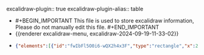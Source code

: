 excalidraw-plugin:: true
excalidraw-plugin-alias:: table

- #+BEGIN_IMPORTANT
  This file is used to store excalidraw information, Please do not manually edit this file.
  #+END_IMPORTANT
- {{renderer excalidraw-menu, excalidraw-2024-09-19-11-33-02}}
- ```json
  {"elements":[{"id":"fwIbFl5O0i6-wQX2h4x3F","type":"rectangle","x":268,"y":212,"width":1044,"height":550.4000244140625,"angle":0,"strokeColor":"#1e1e1e","backgroundColor":"transparent","fillStyle":"solid","strokeWidth":2,"strokeStyle":"solid","roughness":1,"opacity":100,"groupIds":[],"frameId":null,"roundness":{"type":3},"seed":1513669267,"version":85,"versionNonce":651454653,"isDeleted":false,"boundElements":null,"updated":1726716862235,"link":null,"locked":false},{"id":"9U9J75lg5beo0h-Vjd2sl","type":"text","x":304.8000183105469,"y":246.39999389648438,"width":70,"height":25,"angle":0,"strokeColor":"#1e1e1e","backgroundColor":"transparent","fillStyle":"solid","strokeWidth":2,"strokeStyle":"solid","roughness":1,"opacity":100,"groupIds":[],"frameId":null,"roundness":null,"seed":1342940307,"version":16,"versionNonce":764497299,"isDeleted":false,"boundElements":null,"updated":1726716862235,"link":null,"locked":false,"text":"供应商 ","fontSize":20,"fontFamily":1,"textAlign":"left","verticalAlign":"top","baseline":18,"containerId":null,"originalText":"供应商 ","lineHeight":1.25},{"id":"RK-YOs5YD3OLdp2uwcvH3","type":"rectangle","x":373.6000061035156,"y":246.39996337890625,"width":124.79998779296875,"height":24.00003051757813,"angle":0,"strokeColor":"#1e1e1e","backgroundColor":"transparent","fillStyle":"solid","strokeWidth":2,"strokeStyle":"solid","roughness":1,"opacity":100,"groupIds":[],"frameId":null,"roundness":{"type":3},"seed":72663059,"version":107,"versionNonce":690112797,"isDeleted":false,"boundElements":null,"updated":1726716862236,"link":null,"locked":false},{"id":"BW6EdtDTK9Ffdc6DBrUi7","type":"freedraw","x":481.6000061035156,"y":253.60000610351562,"width":8.79998779296875,"height":8,"angle":0,"strokeColor":"#1e1e1e","backgroundColor":"transparent","fillStyle":"solid","strokeWidth":2,"strokeStyle":"solid","roughness":1,"opacity":100,"groupIds":[],"frameId":null,"roundness":null,"seed":1569107443,"version":20,"versionNonce":668476211,"isDeleted":true,"boundElements":null,"updated":1726716862236,"link":null,"locked":false,"points":[[0,0],[0.79998779296875,0],[2.399993896484375,0],[3.20001220703125,0],[4.79998779296875,0.79998779296875],[5.600006103515625,2.399993896484375],[6.399993896484375,3.20001220703125],[7.20001220703125,4],[8,4],[8,4.79998779296875],[8.79998779296875,5.600006103515625],[8.79998779296875,6.399993896484375],[8.79998779296875,7.20001220703125],[8.79998779296875,8],[8.79998779296875,8]],"pressures":[],"simulatePressure":true,"lastCommittedPoint":[8.79998779296875,8]},{"id":"FbKz1j7aShreX_hdQUw6N","type":"freedraw","x":480.8000183105469,"y":252,"width":9.5999755859375,"height":9.600006103515625,"angle":0,"strokeColor":"#1e1e1e","backgroundColor":"transparent","fillStyle":"solid","strokeWidth":1,"strokeStyle":"solid","roughness":1,"opacity":100,"groupIds":[],"frameId":null,"roundness":null,"seed":419457235,"version":21,"versionNonce":2073369981,"isDeleted":true,"boundElements":null,"updated":1726716862236,"link":null,"locked":false,"points":[[0,0],[0.79998779296875,0],[3.199981689453125,0],[4.79998779296875,1.600006103515625],[5.5999755859375,2.399993896484375],[5.5999755859375,3.20001220703125],[6.399993896484375,4],[7.199981689453125,4.800018310546875],[7.199981689453125,5.600006103515625],[7.199981689453125,6.399993896484375],[8,6.399993896484375],[8,7.20001220703125],[8.79998779296875,8],[8.79998779296875,8.800018310546875],[9.5999755859375,9.600006103515625],[9.5999755859375,9.600006103515625]],"pressures":[],"simulatePressure":true,"lastCommittedPoint":[9.5999755859375,9.600006103515625]},{"id":"BkeM-KdFeuY9jArSEA3Ok","type":"freedraw","x":492.8000183105469,"y":250.39999389648438,"width":12.800018310546875,"height":9.600006103515625,"angle":0,"strokeColor":"#1e1e1e","backgroundColor":"transparent","fillStyle":"solid","strokeWidth":1,"strokeStyle":"solid","roughness":1,"opacity":100,"groupIds":[],"frameId":null,"roundness":null,"seed":2030899315,"version":23,"versionNonce":166937811,"isDeleted":true,"boundElements":null,"updated":1726716862236,"link":null,"locked":false,"points":[[0,0],[-1.600006103515625,0.800018310546875],[-3.20001220703125,1.600006103515625],[-4.800018310546875,2.4000244140625],[-5.600006103515625,3.20001220703125],[-6.4000244140625,3.20001220703125],[-6.4000244140625,4],[-8,4],[-8.800018310546875,4.800018310546875],[-9.600006103515625,4.800018310546875],[-10.4000244140625,5.600006103515625],[-11.20001220703125,5.600006103515625],[-12,6.4000244140625],[-12,7.20001220703125],[-12.800018310546875,7.20001220703125],[-12.800018310546875,8],[-12.800018310546875,8.800018310546875],[-12.800018310546875,9.600006103515625],[-12.800018310546875,9.600006103515625]],"pressures":[],"simulatePressure":true,"lastCommittedPoint":[-12.800018310546875,9.600006103515625]},{"id":"huaZhYheiZYrA3_ilbWit","type":"freedraw","x":390.3999938964844,"y":129.60000610351562,"width":25.5999755859375,"height":13.599990844726562,"angle":0,"strokeColor":"#1e1e1e","backgroundColor":"transparent","fillStyle":"solid","strokeWidth":1,"strokeStyle":"solid","roughness":1,"opacity":100,"groupIds":[],"frameId":null,"roundness":null,"seed":1584453181,"version":22,"versionNonce":1803104883,"isDeleted":true,"boundElements":null,"updated":1726716862236,"link":null,"locked":false,"points":[[0,0],[-0.79998779296875,0],[-1.5999755859375,0],[-2.399993896484375,0],[-3.199981689453125,0.8000030517578125],[-4.79998779296875,1.5999908447265625],[-6.399993896484375,3.1999969482421875],[-9.5999755859375,4.8000030517578125],[-14.399993896484375,8],[-16,8],[-18.399993896484375,9.599990844726562],[-19.199981689453125,10.399993896484375],[-20.79998779296875,11.199996948242188],[-21.5999755859375,11.199996948242188],[-22.399993896484375,12],[-24,12.800003051757812],[-24.79998779296875,13.599990844726562],[-25.5999755859375,13.599990844726562],[-25.5999755859375,13.599990844726562]],"pressures":[],"simulatePressure":true,"lastCommittedPoint":[-25.5999755859375,13.599990844726562]},{"id":"tqL0LfSEJD47dCgpIv1PR","type":"freedraw","x":403.20001220703125,"y":135.1999969482422,"width":0.0001,"height":0.0001,"angle":0,"strokeColor":"#1e1e1e","backgroundColor":"transparent","fillStyle":"solid","strokeWidth":1,"strokeStyle":"solid","roughness":1,"opacity":100,"groupIds":[],"frameId":null,"roundness":null,"seed":1023653309,"version":4,"versionNonce":859438173,"isDeleted":true,"boundElements":null,"updated":1726716861344,"link":null,"locked":false,"points":[[0,0],[0.0001,0.0001]],"pressures":[],"simulatePressure":true,"lastCommittedPoint":[0.0001,0.0001]},{"id":"tOYez_ovgZVcc7Lh_J1kJ","type":"freedraw","x":371.20001220703125,"y":130.40000915527344,"width":15.199981689453125,"height":18.399993896484375,"angle":0,"strokeColor":"#1e1e1e","backgroundColor":"transparent","fillStyle":"solid","strokeWidth":1,"strokeStyle":"solid","roughness":1,"opacity":100,"groupIds":["_aqNyw0Eb8Q9UGbHn8IgM"],"frameId":null,"roundness":null,"seed":1752945149,"version":26,"versionNonce":909874525,"isDeleted":true,"boundElements":null,"updated":1726716900993,"link":null,"locked":false,"points":[[0,0],[0.79998779296875,0],[1.600006103515625,0.79998779296875],[2.399993896484375,0.79998779296875],[4,0.79998779296875],[5.600006103515625,1.5999908447265625],[6.399993896484375,2.399993896484375],[7.199981689453125,3.1999969482421875],[8,4.79998779296875],[8.79998779296875,5.5999908447265625],[9.600006103515625,7.1999969482421875],[10.399993896484375,8.79998779296875],[10.399993896484375,9.599990844726562],[11.199981689453125,10.399993896484375],[12,12.79998779296875],[12.79998779296875,13.599990844726562],[13.600006103515625,16],[13.600006103515625,16.79998779296875],[14.399993896484375,17.599990844726562],[15.199981689453125,18.399993896484375],[15.199981689453125,18.399993896484375]],"pressures":[],"simulatePressure":true,"lastCommittedPoint":[15.199981689453125,18.399993896484375]},{"id":"MiO6XAn3RwTPrsYKExs_Z","type":"freedraw","x":390.3999938964844,"y":128,"width":19.199981689453125,"height":16.800003051757812,"angle":0,"strokeColor":"#1e1e1e","backgroundColor":"transparent","fillStyle":"solid","strokeWidth":1,"strokeStyle":"solid","roughness":1,"opacity":100,"groupIds":["_aqNyw0Eb8Q9UGbHn8IgM"],"frameId":null,"roundness":null,"seed":758148115,"version":28,"versionNonce":217627379,"isDeleted":true,"boundElements":null,"updated":1726716900993,"link":null,"locked":false,"points":[[0,0],[-1.5999755859375,0.8000030517578125],[-2.399993896484375,1.600006103515625],[-3.199981689453125,2.4000091552734375],[-5.5999755859375,4],[-7.199981689453125,5.600006103515625],[-8.79998779296875,6.4000091552734375],[-9.5999755859375,7.1999969482421875],[-11.199981689453125,8],[-12,8.800003051757812],[-12.79998779296875,9.600006103515625],[-13.5999755859375,9.600006103515625],[-13.5999755859375,10.400009155273438],[-14.399993896484375,11.199996948242188],[-15.199981689453125,11.199996948242188],[-16,12],[-16.79998779296875,12.800003051757812],[-16.79998779296875,13.600006103515625],[-17.5999755859375,13.600006103515625],[-17.5999755859375,14.400009155273438],[-18.399993896484375,15.199996948242188],[-19.199981689453125,15.199996948242188],[-19.199981689453125,16],[-19.199981689453125,16.800003051757812],[-19.199981689453125,16.800003051757812]],"pressures":[],"simulatePressure":true,"lastCommittedPoint":[-19.199981689453125,16.800003051757812]},{"id":"0jO9Sx3TihNN8CT1Mqoqf","type":"freedraw","x":391.20001220703125,"y":128.8000030517578,"width":32.00000010351562,"height":20,"angle":0,"strokeColor":"#1e1e1e","backgroundColor":"transparent","fillStyle":"solid","strokeWidth":1,"strokeStyle":"solid","roughness":1,"opacity":100,"groupIds":["_aqNyw0Eb8Q9UGbHn8IgM"],"frameId":null,"roundness":null,"seed":1373731411,"version":91,"versionNonce":1748689341,"isDeleted":true,"boundElements":null,"updated":1726716900993,"link":null,"locked":false,"points":[[-4.885113551138449,-0.08571441806013003],[-5.565980090091503,-0.08571441806013003],[-8.289368328695371,-0.08571441806013003],[-10.331916000748967,-0.08571441806013003],[-13.055330211755617,-0.08571441806013003],[-13.736170778305889,-0.8000030517578125],[-15.097877883809213,-0.8000030517578125],[-15.778744422762268,-0.8000030517578125],[-17.140425555862812,-0.8000030517578125],[-19.182999200319188,-0.8000030517578125],[-20.54468033341973,-0.8000030517578125],[-21.906387438923055,-0.8000030517578125],[-22.58725397787611,-0.8000030517578125],[-23.268094544426383,-0.08571441806013003],[-24.629801649929707,0.6285605917150344],[-26.6723493219833,0.6285605917150344],[-27.353189888533574,1.3428492254127167],[-28.7148969940369,2.0571378591103993],[-29.395763532989953,2.771426492808082],[-30.076604099540223,3.4857151265057644],[-30.757444666090496,4.199990136280928],[-31.43831120504355,5.628567403676294],[-32.11915177159382,6.342856037373976],[-32.800018310546875,7.057144671071659],[-32.800018310546875,7.771419680846823],[-32.800018310546875,8.485708314544505],[-32.800018310546875,9.199996948242188],[-32.800018310546875,9.91428558193987],[-32.800018310546875,11.342849225412717],[-32.800018310546875,12.0571378591104],[-32.11915177159382,12.771426492808082],[-32.11915177159382,13.485715126505765],[-30.757444666090496,14.200003760203447],[-30.076604099540223,14.914278769978612],[-29.395763532989953,14.914278769978612],[-28.03405642748663,15.628567403676294],[-27.353189888533574,15.628567403676294],[-27.353189888533574,16.342856037373974],[-26.6723493219833,16.342856037373974],[-25.99150875543303,17.057144671071658],[-24.629801649929707,17.057144671071658],[-23.948935110976652,17.77143330476934],[-22.58725397787611,17.77143330476934],[-22.58725397787611,18.485708314544503],[-21.225546872372785,18.485708314544503],[-20.54468033341973,18.485708314544503],[-19.86383976686946,18.485708314544503],[-19.182999200319188,18.485708314544503],[-17.821292094815863,18.485708314544503],[-17.140425555862812,18.485708314544503],[-16.45958498931254,18.485708314544503],[-15.097877883809213,19.199996948242188],[-13.736170778305889,19.199996948242188],[-13.055330211755617,19.199996948242188],[-12.374489645205346,19.199996948242188],[-11.693623106252293,19.199996948242188],[-11.01278253970202,19.199996948242188],[-10.331916000748967,19.199996948242188],[-9.651075434198695,19.199996948242188],[-8.970234867648426,19.199996948242188],[-8.289368328695371,19.199996948242188],[-7.6085277621450995,19.199996948242188],[-6.927661223192045,19.199996948242188],[-6.246820656641774,19.199996948242188],[-5.565980090091503,18.485708314544503],[-4.885113551138449,17.77143330476934],[-2.842565879084853,17.057144671071658],[-2.161725312534582,16.342856037373974],[-2.161725312534582,15.628567403676294],[-1.4808587735815277,15.628567403676294],[-1.4808587735815277,14.200003760203447],[-0.8000182070312567,14.200003760203447],[-0.8000182070312567,12.771426492808082],[-0.8000182070312567,12.0571378591104],[-0.8000182070312567,11.342849225412717],[-0.8000182070312567,10.628574215637553],[-0.8000182070312567,9.91428558193987],[-0.8000182070312567,8.485708314544505],[-1.4808587735815277,8.485708314544505],[-2.161725312534582,7.057144671071659],[-2.842565879084853,5.628567403676294],[-2.842565879084853,4.914278769978611],[-2.842565879084853,4.199990136280928],[-3.523406445635124,3.4857151265057644],[-4.204272984588178,3.4857151265057644],[-4.885113551138449,-0.08571441806013003]],"pressures":[],"simulatePressure":true,"lastCommittedPoint":[0.79998779296875,4]},{"type":"freedraw","version":58,"versionNonce":1990911123,"isDeleted":true,"id":"fP5F_gqshdLYmTkRVoWB7","fillStyle":"solid","strokeWidth":1,"strokeStyle":"solid","roughness":1,"opacity":100,"angle":0,"x":502.4153933938624,"y":151.61538716604093,"strokeColor":"#1e1e1e","backgroundColor":"transparent","width":6.430762770611531,"height":7.784614359837977,"seed":1628767635,"groupIds":["aBhYhKFZmsNHonkb4eRbx"],"frameId":null,"roundness":null,"boundElements":[],"updated":1726716900993,"link":null,"locked":false,"points":[[0,0],[0.3384564416637936,0],[0.6769257946132232,0.3384564416637936],[1.0153822362770168,0.3384564416637936],[1.69230803089024,0.3384564416637936],[2.3692338255034633,0.6769193389704052],[2.7076902671672567,1.0153822362770168],[3.0461467088310505,1.3538451335836283],[3.38461606178048,2.0307644725540337],[3.7230725034442735,2.369227369860645],[4.061541856393704,3.0461531644738686],[4.399998298057497,3.7230725034442735],[4.399998298057497,4.061535400750885],[4.73845473972129,4.399998298057497],[5.07692409267072,5.415380534334513],[5.415380534334513,5.753843431641125],[5.753849887283944,6.76923212356096],[5.753849887283944,7.107688565224754],[6.092306328947737,7.446151462531366],[6.430762770611531,7.784614359837977],[6.430762770611531,7.784614359837977]],"lastCommittedPoint":null,"simulatePressure":true,"pressures":[]},{"type":"freedraw","version":60,"versionNonce":1230086685,"isDeleted":true,"id":"t2j4HBGqlwa-nlEpW0JER","fillStyle":"solid","strokeWidth":1,"strokeStyle":"solid","roughness":1,"opacity":100,"angle":0,"x":510.53846419536416,"y":150.5999984741211,"strokeColor":"#1e1e1e","backgroundColor":"transparent","width":8.12307080150177,"height":7.107695020867572,"seed":572840755,"groupIds":["aBhYhKFZmsNHonkb4eRbx"],"frameId":null,"roundness":null,"boundElements":[],"updated":1726716900993,"link":null,"locked":false,"points":[[0,0],[-0.676912883327587,0.3384628973066116],[-1.0153822362770166,0.6769257946132232],[-1.3538386779408103,1.015388691919835],[-2.369220914217827,1.69230803089024],[-3.04614670883105,2.3692338255034633],[-3.723072503444273,2.707696722810075],[-4.0615289451080665,3.0461531644738686],[-4.7384547397212895,3.38461606178048],[-5.076924092670719,3.7230789590870916],[-5.415380534334513,4.061541856393704],[-5.753836975998307,4.061541856393704],[-5.753836975998307,4.400004753700315],[-6.092306328947736,4.738461195364109],[-6.43076277061153,4.738461195364109],[-6.769232123560959,5.07692409267072],[-7.107688565224753,5.415386989977332],[-7.107688565224753,5.753849887283944],[-7.446145006888546,5.753849887283944],[-7.446145006888546,6.092312784590555],[-7.784614359837976,6.430769226254348],[-8.12307080150177,6.430769226254348],[-8.12307080150177,6.76923212356096],[-8.12307080150177,7.107695020867572],[-8.12307080150177,7.107695020867572]],"lastCommittedPoint":null,"simulatePressure":true,"pressures":[]},{"type":"freedraw","version":123,"versionNonce":1738988083,"isDeleted":true,"id":"LwnA5y34QDj3pFFtFQaU6","fillStyle":"solid","strokeWidth":1,"strokeStyle":"solid","roughness":1,"opacity":100,"angle":0,"x":510.8769335483136,"y":150.9384613714277,"strokeColor":"#1e1e1e","backgroundColor":"transparent","width":13.538464290916998,"height":8.4615401544512,"seed":166264019,"groupIds":["aBhYhKFZmsNHonkb4eRbx"],"frameId":null,"roundness":null,"boundElements":[],"updated":1726716900993,"link":null,"locked":false,"points":[[-2.066779223600584,-0.03626379951156036],[-2.354838201559258,-0.03626379951156036],[-3.507041148414596,-0.03626379951156036],[-4.371196105637712,-0.03626379951156036],[-5.523410040819503,-0.03626379951156036],[-5.811458030451724,-0.33846289730661155],[-6.387564998042619,-0.33846289730661155],[-6.675623976001293,-0.33846289730661155],[-7.251719955265736,-0.33846289730661155],[-8.115885900815304,-0.33846289730661155],[-8.691981880079746,-0.33846289730661155],[-9.268088847670642,-0.33846289730661155],[-9.556147825629315,-0.33846289730661155],[-9.844195815261537,-0.03626379951156036],[-10.420302782852431,0.26592953431511845],[-11.284457740075547,0.26592953431511845],[-11.57250572970777,0.5681286321101696],[-12.148612697298665,0.8703277299052209],[-12.436671675257339,1.172526827700272],[-12.724719664889559,1.4747259254953233],[-13.012767654521781,1.776919259322002],[-13.300826632480456,2.3813174549121046],[-13.588874622112677,2.6835165527071556],[-13.87693360007135,2.985715650502207],[-13.87693360007135,3.287908984328886],[-13.87693360007135,3.590108082123937],[-13.87693360007135,3.892307179918988],[-13.87693360007135,4.194506277714039],[-13.87693360007135,4.798898709335769],[-13.87693360007135,5.101097807130821],[-13.588874622112677,5.403296904925872],[-13.588874622112677,5.705496002720923],[-13.012767654521781,6.007695100515974],[-12.724719664889559,6.309888434342653],[-12.436671675257339,6.309888434342653],[-11.860564707666443,6.612087532137704],[-11.57250572970777,6.612087532137704],[-11.57250572970777,6.914286629932755],[-11.284457740075547,6.914286629932755],[-10.996409750443327,7.2164857277278065],[-10.420302782852431,7.2164857277278065],[-10.132243804893758,7.518684825522857],[-9.556147825629315,7.518684825522857],[-9.556147825629315,7.820878159349536],[-8.98004085803842,7.820878159349536],[-8.691981880079746,7.820878159349536],[-8.403933890447526,7.820878159349536],[-8.115885900815304,7.820878159349536],[-7.539778933224409,7.820878159349536],[-7.251719955265736,7.820878159349536],[-6.963671965633514,7.820878159349536],[-6.387564998042619,8.123077257144587],[-5.811458030451724,8.123077257144587],[-5.523410040819503,8.123077257144587],[-5.235362051187281,8.123077257144587],[-4.947303073228608,8.123077257144587],[-4.659255083596386,8.123077257144587],[-4.371196105637712,8.123077257144587],[-4.083148116005491,8.123077257144587],[-3.79510012637327,8.123077257144587],[-3.507041148414596,8.123077257144587],[-3.2189931587823746,8.123077257144587],[-2.9309341808237,8.123077257144587],[-2.6428861911914794,8.123077257144587],[-2.354838201559258,7.820878159349536],[-2.066779223600584,7.518684825522857],[-1.202624266377468,7.2164857277278065],[-0.9145762767452468,6.914286629932755],[-0.9145762767452468,6.612087532137704],[-0.6265172987865728,6.612087532137704],[-0.6265172987865728,6.007695100515974],[-0.3384693091543516,6.007695100515974],[-0.3384693091543516,5.403296904925872],[-0.3384693091543516,5.101097807130821],[-0.3384693091543516,4.798898709335769],[-0.3384693091543516,4.496705375509091],[-0.3384693091543516,4.194506277714039],[-0.3384693091543516,3.590108082123937],[-0.6265172987865728,3.590108082123937],[-0.9145762767452468,2.985715650502207],[-1.202624266377468,2.3813174549121046],[-1.202624266377468,2.079118357117053],[-1.202624266377468,1.776919259322002],[-1.490672256009689,1.4747259254953233],[-1.778731233968363,1.4747259254953233],[-2.066779223600584,-0.03626379951156036]],"lastCommittedPoint":null,"simulatePressure":true,"pressures":[]},{"id":"P1d-6QttSgU6g2UPMWz0e","type":"rectangle","x":524,"y":246,"width":40.800048828125,"height":29,"angle":0,"strokeColor":"#1e1e1e","backgroundColor":"#a5d8ff","fillStyle":"solid","strokeWidth":1,"strokeStyle":"solid","roughness":1,"opacity":100,"groupIds":["7G5H5pGnCbt29B_DG9dkK"],"frameId":null,"roundness":{"type":3},"seed":1825774547,"version":143,"versionNonce":552766813,"isDeleted":false,"boundElements":[{"type":"text","id":"iZqEsKOeIyDwCWxTP4fYc"}],"updated":1726716926606,"link":null,"locked":false},{"id":"iZqEsKOeIyDwCWxTP4fYc","type":"text","x":529.4000244140625,"y":251.124992987692,"width":30,"height":18.750014024616004,"angle":0,"strokeColor":"#1e1e1e","backgroundColor":"#a5d8ff","fillStyle":"solid","strokeWidth":1,"strokeStyle":"solid","roughness":1,"opacity":100,"groupIds":["7G5H5pGnCbt29B_DG9dkK"],"frameId":null,"roundness":null,"seed":317986525,"version":179,"versionNonce":1364384189,"isDeleted":false,"boundElements":null,"updated":1726716926606,"link":null,"locked":false,"text":"新增","fontSize":15.000011219692803,"fontFamily":1,"textAlign":"center","verticalAlign":"middle","baseline":13,"containerId":"P1d-6QttSgU6g2UPMWz0e","originalText":"新增","lineHeight":1.25},{"id":"yllXI3McrugATVwghYkuq","type":"rectangle","x":292.8000183105469,"y":290.3999938964844,"width":994.4000549316406,"height":347.2000427246094,"angle":0,"strokeColor":"#1e1e1e","backgroundColor":"transparent","fillStyle":"solid","strokeWidth":1,"strokeStyle":"solid","roughness":1,"opacity":100,"groupIds":[],"frameId":null,"roundness":{"type":3},"seed":2079018621,"version":52,"versionNonce":1854018973,"isDeleted":false,"boundElements":null,"updated":1726716937374,"link":null,"locked":false},{"id":"SbuZnR7IrTllHlkFm-xf_","type":"line","x":1113.5999755859375,"y":182.40000915527344,"width":200.800048828125,"height":49.600006103515625,"angle":0,"strokeColor":"#1e1e1e","backgroundColor":"transparent","fillStyle":"solid","strokeWidth":1,"strokeStyle":"solid","roughness":1,"opacity":100,"groupIds":[],"frameId":null,"roundness":{"type":2},"seed":206002685,"version":157,"versionNonce":940768381,"isDeleted":true,"boundElements":null,"updated":1726717003949,"link":null,"locked":false,"points":[[0,0],[171.2000732421875,-49.600006103515625],[200.800048828125,-20.800003051757812]],"lastCommittedPoint":[200.800048828125,-20.800003051757812],"startBinding":null,"endBinding":null,"startArrowhead":null,"endArrowhead":null}],"files":{},"appState":{"gridSize":null,"viewBackgroundColor":"#ffffff","zoom":{"value":1},"offsetTop":20,"offsetLeft":0,"scrollX":0,"scrollY":0,"viewModeEnabled":false,"zenModeEnabled":false}}
  ```